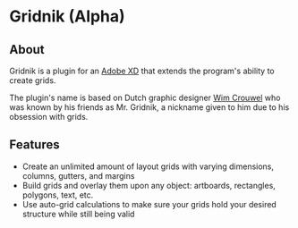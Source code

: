 # Gridnik (Alpha)

## About

Gridnik is a plugin for an [Adobe XD](https://www.adobe.com/products/xd.html) that extends the program's ability to create grids.

The plugin's name is based on Dutch graphic designer [Wim Crouwel](https://en.wikipedia.org/wiki/Wim_Crouwel) who was known by his friends as Mr. Gridnik, a nickname given to him due to his obsession with grids.

## Features

- Create an unlimited amount of layout grids with varying dimensions, columns, gutters, and margins
- Build grids and overlay them upon any object: artboards, rectangles, polygons, text, etc.
- Use auto-grid calculations to make sure your grids hold your desired structure while still being valid
